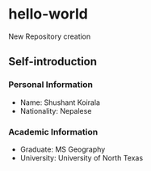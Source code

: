 # hello-world
New Repository creation
## **Self-introduction**
### Personal Information 
- Name: Shushant Koirala
- Nationality: Nepalese
### Academic Information
- Graduate: MS Geography
- University: University of North Texas
